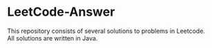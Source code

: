 # LeetCode-Answer

This repository consists of several solutions to problems in Leetcode.<br />
All solutions are written in Java.
